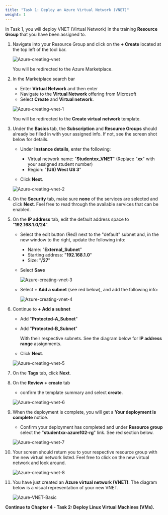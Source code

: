 ```yaml
---
title: "Task 1: Deploy an Azure Virtual Network (VNET)"
weight: 1
---
```


In Task 1, you will deploy VNET (Virtual Network) in the training **Resource Group** that you have been assigned to.

1. Navigate into your Resource Group and click on the **+ Create** located at the top left of the tool bar.

    ![Azure-creating-vnet](../Images/Azure-creating-vnet.PNG)  

    You will be redirected to the Azure Marketplace.

1. In the Marketplace search bar

    - Enter **Virtual Network** and then enter
    - Navigate to the **Virtual Network** offering from Microsoft
    - Select **Create** and **Virtual network**.

    ![Azure-creating-vnet-1](../Images/Azure-creating-vnet-1.PNG)

    You will be redirected to the **Create virtual network** template.

1. Under the **Basics** tab, the **Subscription** and **Resource Groups** should already be filled in with your assigned info.  If not, see the screen shot below for details.

    - Under **Instance details**, enter the following:

        - Virtual network name: "**Studentxx_VNET**" (Replace "**xx**" with your assigned student number)
        - Region: "**(US) West US 3**"

    - Click **Next**.

    ![Azure-creating-vnet-2](../Images/Azure-creating-vnet-2.PNG)

1. On the **Security** tab, make sure **none** of the services are selected and click **Next**.
Feel free to read through the available services that can be enabled.

1. On the **IP address** tab, edit the default address space to "**192.168.1.0/24**".

    - Select the edit button (Red) next to the "default" subnet and, in the new window to the right, update the following info:  

        - Name:  "**External_Subnet**"
        - Starting address:  "**192.168.1.0**"
        - Size: "**/27**"

    - Select **Save**

        ![Azure-creating-vnet-3](../Images/Azure-creating-vnet-3.PNG)

    - Select **+ Add a subnet** (see red below), and add the following info:

        ![Azure-creating-vnet-4](../Images/Azure-creating-vnet-4.PNG)

1. Continue to **+ Add a subnet**

    - Add "**Protected-A_Subnet**"
    - Add "**Protected-B_Subnet**"

        With their respective subnets. See the diagram below for **IP address range** assignments.  

    - Click **Next**.

    ![Azure-creating-vnet-5](../Images/Azure-creating-vnet-5.PNG)

1. On the **Tags** tab, click **Next**.

1. On the **Review + create** tab

    - confirm the template summary and select **create**.

    ![Azure-creating-vnet-6](../Images/Azure-creating-vnet-6.PNG)

1. When the deployment is complete, you will get a **Your deployment is complete** notice.

    - Confirm your deployment has completed and under **Resource group** select the "**studentxx-azure102-rg**" link.  See red section below.

    ![Azure-creating-vnet-7](../Images/Azure-creating-vnet-7.PNG)

1. Your screen should return you to your respective resource group with the new virtual network listed.  Feel free to click on the new virtual network and look around.

    ![Azure-creating-vnet-8](../Images/Azure-creating-vnet-8.PNG)

1. You have just created an **Azure virtual network (VNET)**.  The diagram below is a visual representation of your new VNET.

    ![Azure-VNET-Basic](../Images/Azure-VNET-Basic.PNG)

**Continue to Chapter 4 - Task 2: Deploy Linux Virtual Machines (VMs).**
